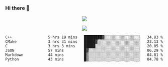 ### Hi there 👋

<!--
**SuuTTT/SuuTTT** is a ✨ _special_ ✨ repository because its `README.md` (this file) appears on your GitHub profile.

Here are some ideas to get you started:

- 🔭 I’m currently working on ...
- 🌱 I’m currently learning ...
- 👯 I’m looking to collaborate on ...
- 🤔 I’m looking for help with ...
- 💬 Ask me about ...
- 📫 How to reach me: ...
- 😄 Pronouns: ...
- ⚡ Fun fact: ...
-->

<div align='center'>
    <p align='center'>
        <img src='https://github-readme-stats.vercel.app/api?line_height=27&username=SuuTTT&show_icons=true&theme=solarized-light'/>
    </p>
</div>    
<div align='center'>  
    <p align='center'>
        <img src='https://github-readme-stats.vercel.app/api/wakatime?username=SuuTTT&theme=solarized-light'/>
    </p>
    
</div>  

<!--START_SECTION:waka-->

```text
C++                5 hrs 19 mins   ████████▓░░░░░░░░░░░░░░░░   34.83 %
CMake              3 hrs 31 mins   █████▓░░░░░░░░░░░░░░░░░░░   23.13 %
C                  3 hrs 3 mins    █████░░░░░░░░░░░░░░░░░░░░   20.05 %
JSON               57 mins         █▓░░░░░░░░░░░░░░░░░░░░░░░   06.29 %
Markdown           44 mins         █▒░░░░░░░░░░░░░░░░░░░░░░░   04.81 %
Python             43 mins         █▒░░░░░░░░░░░░░░░░░░░░░░░   04.78 %
```

<!--END_SECTION:waka-->
